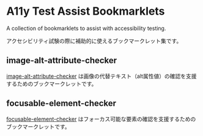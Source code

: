 # A11y Test Assist Bookmarklets

A collection of bookmarklets to assist with accessibility testing.

アクセシビリティ試験の際に補助的に使えるブックマークレット集です。

## image-alt-attribute-checker

[image-alt-attribute-checker](image-alt-attribute-checker/) は画像の代替テキスト（alt属性値）の確認を支援するためのブックマークレットです。

## focusable-element-checker

[focusable-element-checker](focusable-element-checker/) はフォーカス可能な要素の確認を支援するためのブックマークレットです。
